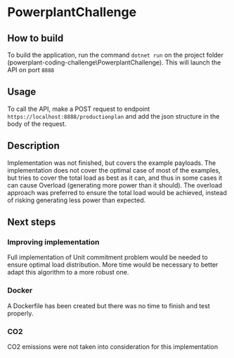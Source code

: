# PowerplantChallenge

## How to build

To build the application, run the command `dotnet run` on the project folder (powerplant-coding-challenge\PowerplantChallenge). This will launch the API on port `8888`

## Usage

To call the API, make a POST request to endpoint `https://localhost:8888/productionplan` and add the json structure in the body of the request.

## Description

Implementation was not finished, but covers the example payloads. The implementation does not cover the optimal case of most of the examples, but tries to cover the total load as best as it can, and thus in some cases it can cause Overload (generating more power than it should). The overload approach was preferred to ensure the total load would be achieved, instead of risking generating less power than expected.

## Next steps

### Improving implementation

Full implementation of Unit commitment problem would be needed to ensure optimal load distribution. More time would be necessary to better adapt this algorithm to a more robust one.

### Docker

A Dockerfile has been created but there was no time to finish and test properly. 

### CO2

CO2 emissions were not taken into consideration for this implementation